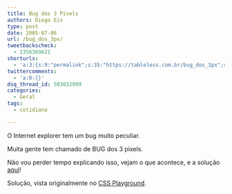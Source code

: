 ```yaml
---
title: Bug dos 3 Pixels
authors: Diego Eis
type: post
date: 2005-07-06
url: /bug_dos_3px/
tweetbackscheck:
  - 1356369621
shorturls:
  - 'a:3:{s:9:"permalink";s:35:"https://tableless.com.br/bug_dos_3px";s:7:"tinyurl";s:26:"https://tinyurl.com/3srbded";s:4:"isgd";s:19:"https://is.gd/rIpYV7";}'
twittercomments:
  - 'a:0:{}'
dsq_thread_id: 503032999
categories:
  - Geral
tags:
  - cotidiano

---
```

O Internet explorer tem um bug muito peculiar.
          
Muita gente tem chamado de BUG dos 3 pixels. 

Não vou perder tempo explicando isso, vejam o que acontece, e a solução [aqui][1]! 

Solução, vista originalmente no [CSS Playground][2].

 [1]: https://tableless.com.br/problema/ie3pxbug.html
 [2]: https://www.stunicholls.myby.co.uk/boxes/floatfix.html